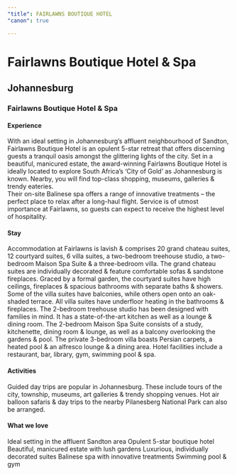 ```yaml
---
"title": FAIRLAWNS BOUTIQUE HOTEL
"canon": true

---
```


# Fairlawns Boutique Hotel & Spa
## Johannesburg
### Fairlawns Boutique Hotel & Spa

#### Experience
With an ideal setting in Johannesburg’s affluent neighbourhood of Sandton, Fairlawns Boutique Hotel is an opulent 5-star retreat that offers discerning guests a tranquil oasis amongst the glittering lights of the city.
Set in a beautiful, manicured estate, the award-winning Fairlawns Boutique Hotel is ideally located to explore South Africa’s ‘City of Gold’ as Johannesburg is known.  Nearby, you will find top-class shopping, museums, galleries &amp; trendy eateries.  
Their on-site Balinese spa offers a range of innovative treatments – the perfect place to relax after a long-haul flight.  Service is of utmost importance at Fairlawns, so guests can expect to receive the highest level of hospitality.

#### Stay
Accommodation at Fairlawns is lavish &amp; comprises 20 grand chateau suites, 12 courtyard suites, 6 villa suites, a two-bedroom treehouse studio, a two-bedroom Maison Spa Suite &amp; a three-bedroom villa.
The grand chateau suites are individually decorated &amp; feature comfortable sofas &amp; sandstone fireplaces.  Graced by a formal garden, the courtyard suites have high ceilings, fireplaces &amp; spacious bathrooms with separate baths &amp; showers.
Some of the villa suites have balconies, while others open onto an oak-shaded terrace.  All villa suites have underfloor heating in the bathrooms &amp; fireplaces.  The 2-bedroom treehouse studio has been designed with families in mind.  It has a state-of-the-art kitchen as well as a lounge &amp; dining room.
The 2-bedroom Maison Spa Suite consists of a study, kitchenette, dining room &amp; lounge, as well as a balcony overlooking the gardens &amp; pool.  The private 3-bedroom villa boasts Persian carpets, a heated pool &amp; an alfresco lounge &amp; a dining area.
Hotel facilities include a restaurant, bar, library, gym, swimming pool &amp; spa.

#### Activities
Guided day trips are popular in Johannesburg.  These include tours of the city, township, museums, art galleries &amp; trendy shopping venues.  Hot air balloon safaris &amp; day trips to the nearby Pilanesberg National Park can also be arranged.


#### What we love
Ideal setting in the affluent Sandton area
Opulent 5-star boutique hotel
Beautiful, manicured estate with lush gardens
Luxurious, individually decorated suites 
Balinese spa with innovative treatments
Swimming pool &amp; gym